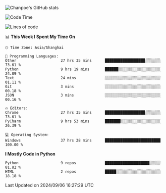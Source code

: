 ![Chanpoe's GitHub stats](https://github-readme-stats.vercel.app/api?username=Chanpoe&show_icons=true&count_private=true&theme=cobalt)

<!--START_SECTION:waka-->
![Code Time](http://img.shields.io/badge/Code%20Time-136%20hrs%207%20mins-blue)

![Lines of code](https://img.shields.io/badge/From%20Hello%20World%20I%27ve%20Written-1.6%20million%20lines%20of%20code-blue)

📊 **This Week I Spent My Time On** 

```text
🕑︎ Time Zone: Asia/Shanghai

💬 Programming Languages: 
Other                    27 hrs 35 mins      ██████████████████░░░░░░░   73.61 % 
Python                   9 hrs 19 mins       ██████░░░░░░░░░░░░░░░░░░░   24.89 % 
Text                     24 mins             ░░░░░░░░░░░░░░░░░░░░░░░░░   01.11 % 
Git                      3 mins              ░░░░░░░░░░░░░░░░░░░░░░░░░   00.18 % 
JSON                     3 mins              ░░░░░░░░░░░░░░░░░░░░░░░░░   00.16 % 

🔥 Editors: 
Chrome                   27 hrs 35 mins      ██████████████████░░░░░░░   73.61 % 
PyCharm                  9 hrs 53 mins       ███████░░░░░░░░░░░░░░░░░░   26.39 % 

💻 Operating System: 
Windows                  37 hrs 28 mins      █████████████████████████   100.00 % 
```

**I Mostly Code in Python** 

```text
Python                   9 repos             ████████████████████░░░░░   81.82 % 
HTML                     2 repos             █████░░░░░░░░░░░░░░░░░░░░   18.18 % 
```




 Last Updated on 2024/09/06 16:27:29 UTC
<!--END_SECTION:waka-->
